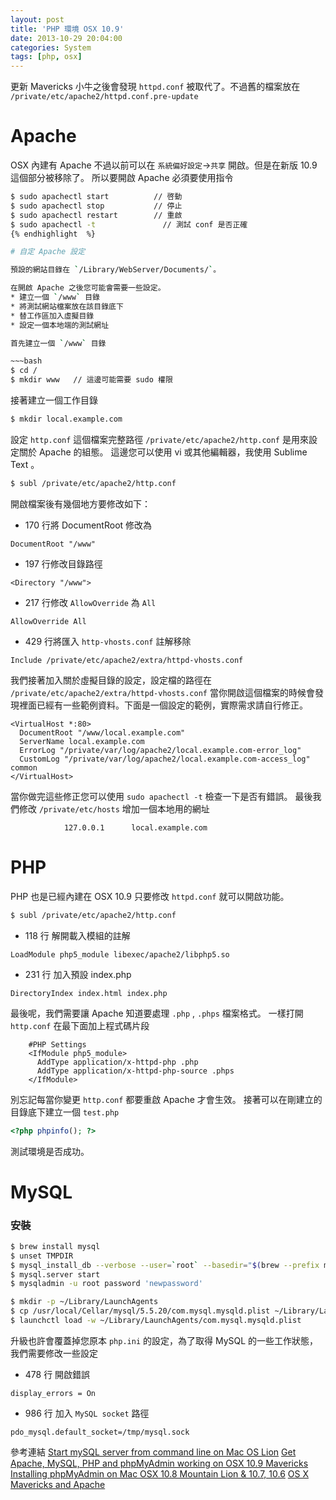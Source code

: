 ```yaml
---
layout: post
title: 'PHP 環境 OSX 10.9'
date: 2013-10-29 20:04:00
categories: System
tags: [php, osx]
---
```


更新 Mavericks 小牛之後會發現 `httpd.conf` 被取代了。不過舊的檔案放在 `/private/etc/apache2/httpd.conf.pre-update`

<!--more-->

# Apache

OSX 內建有 Apache 不過以前可以在 `系統偏好設定`->`共享` 開啟。但是在新版 10.9 這個部分被移除了。
所以要開啟 Apache 必須要使用指令

~~~bash
$ sudo apachectl start 			// 啓動
$ sudo apachectl stop  			// 停止
$ sudo apachectl restart 		// 重啟
$ sudo apachectl -t 			  // 測試 conf 是否正確
{% endhighlight  %}

# 自定 Apache 設定

預設的網站目錄在 `/Library/WebServer/Documents/`。

在開啟 Apache 之後您可能會需要一些設定。
* 建立一個 `/www` 目錄
* 將測試網站檔案放在該目錄底下
* 替工作區加入虛擬目錄
* 設定一個本地端的測試網址

首先建立一個 `/www` 目錄

~~~bash
$ cd /
$ mkdir www   // 這邊可能需要 sudo 權限
~~~

接著建立一個工作目錄

~~~bash
$ mkdir local.example.com
~~~

設定 `http.conf` 這個檔案完整路徑 `/private/etc/apache2/http.conf` 是用來設定關於 Apache 的組態。
這邊您可以使用 vi 或其他編輯器，我使用 Sublime Text 。

~~~bash
$ subl /private/etc/apache2/http.conf
~~~

開啟檔案後有幾個地方要修改如下：
* 170 行將 DocumentRoot 修改為

~~~apacheconf
DocumentRoot "/www"
~~~

* 197 行修改目錄路徑

~~~apacheconf
<Directory "/www">
~~~

* 217 行修改 `AllowOverride` 為 `All`

~~~apacheconf
AllowOverride All
~~~

* 429 行將匯入 `http-vhosts.conf` 註解移除

~~~apacheconf
Include /private/etc/apache2/extra/httpd-vhosts.conf
~~~

我們接著加入關於虛擬目錄的設定，設定檔的路徑在 `/private/etc/apache2/extra/httpd-vhosts.conf` 當你開啟這個檔案的時候會發現裡面已經有一些範例資料。下面是一個設定的範例，實際需求請自行修正。

~~~apacheconf
<VirtualHost *:80>
  DocumentRoot "/www/local.example.com"
  ServerName local.example.com
  ErrorLog "/private/var/log/apache2/local.example.com-error_log"
  CustomLog "/private/var/log/apache2/local.example.com-access_log" common
</VirtualHost>
~~~

當你做完這些修正您可以使用 `sudo apachectl -t` 檢查一下是否有錯誤。
最後我們修改 `/private/etc/hosts` 增加一個本地用的網址

				127.0.0.1      local.example.com

# PHP

PHP 也是已經內建在 OSX 10.9 只要修改 `httpd.conf` 就可以開啟功能。

~~~bash
$ subl /private/etc/apache2/http.conf
~~~

* 118 行 解開載入模組的註解

~~~apacheconf
LoadModule php5_module libexec/apache2/libphp5.so
~~~

* 231 行 加入預設 index.php

~~~apacheconf
DirectoryIndex index.html index.php
~~~

最後呢，我們需要讓 Apache 知道要處理 `.php` , `.phps` 檔案格式。
一樣打開 `http.conf` 在最下面加上程式碼片段

~~~apacheconf
    #PHP Settings
    <IfModule php5_module>
      AddType application/x-httpd-php .php
      AddType application/x-httpd-php-source .phps
    </IfModule>
~~~

別忘記每當你變更 `http.conf` 都要重啟 Apache 才會生效。
接著可以在剛建立的目錄底下建立一個 `test.php`

~~~php
<?php phpinfo(); ?>
~~~

測試環境是否成功。

# MySQL

### 安裝

~~~bash
$ brew install mysql
$ unset TMPDIR
$ mysql_install_db --verbose --user=`root` --basedir="$(brew --prefix mysql)"
$ mysql.server start
$ mysqladmin -u root password 'newpassword'

$ mkdir -p ~/Library/LaunchAgents
$ cp /usr/local/Cellar/mysql/5.5.20/com.mysql.mysqld.plist ~/Library/LaunchAgents/
$ launchctl load -w ~/Library/LaunchAgents/com.mysql.mysqld.plist
~~~

升級也許會覆蓋掉您原本 `php.ini` 的設定，為了取得 MySQL 的一些工作狀態，我們需要修改一些設定

* 478 行 開啟錯誤

~~~~~
display_errors = On
~~~~~

* 986 行 加入 `MySQL socket` 路徑

~~~~~
pdo_mysql.default_socket=/tmp/mysql.sock
~~~~~

參考連結
[Start mySQL server from command line on Mac OS Lion](http://stackoverflow.com/questions/7927854/start-mysql-server-from-command-line-on-mac-os-lion)
[Get Apache, MySQL, PHP and phpMyAdmin working on OSX 10.9 Mavericks](http://www.coolestguidesontheplanet.com/downtown/get-apache-mysql-php-and-phpmyadmin-working-osx-109-mavericks)
[Installing phpMyAdmin on Mac OSX 10.8 Mountain Lion & 10.7, 10.6](http://www.coolestguidesontheplanet.com/installing-phpmyadmin-on-mac-osx-10-7-lion/)
[OS X Mavericks and Apache](http://brianflove.com/2013/10/23/os-x-mavericks-and-apache/)

